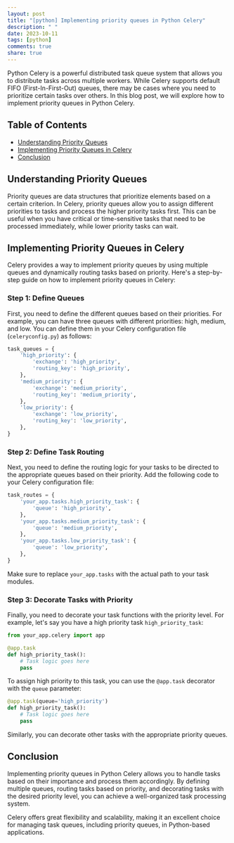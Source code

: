 ```yaml
---
layout: post
title: "[python] Implementing priority queues in Python Celery"
description: " "
date: 2023-10-11
tags: [python]
comments: true
share: true
---
```


Python Celery is a powerful distributed task queue system that allows you to distribute tasks across multiple workers. While Celery supports default FIFO (First-In-First-Out) queues, there may be cases where you need to prioritize certain tasks over others. In this blog post, we will explore how to implement priority queues in Python Celery.

## Table of Contents
- [Understanding Priority Queues](#understanding-priority-queues)
- [Implementing Priority Queues in Celery](#implementing-priority-queues-in-celery)
- [Conclusion](#conclusion)

## Understanding Priority Queues

Priority queues are data structures that prioritize elements based on a certain criterion. In Celery, priority queues allow you to assign different priorities to tasks and process the higher priority tasks first. This can be useful when you have critical or time-sensitive tasks that need to be processed immediately, while lower priority tasks can wait.

## Implementing Priority Queues in Celery

Celery provides a way to implement priority queues by using multiple queues and dynamically routing tasks based on priority. Here's a step-by-step guide on how to implement priority queues in Celery:

### Step 1: Define Queues

First, you need to define the different queues based on their priorities. For example, you can have three queues with different priorities: high, medium, and low. You can define them in your Celery configuration file (`celeryconfig.py`) as follows:

```python
task_queues = {
    'high_priority': {
        'exchange': 'high_priority',
        'routing_key': 'high_priority',
    },
    'medium_priority': {
        'exchange': 'medium_priority',
        'routing_key': 'medium_priority',
    },
    'low_priority': {
        'exchange': 'low_priority',
        'routing_key': 'low_priority',
    },
}
```

### Step 2: Define Task Routing

Next, you need to define the routing logic for your tasks to be directed to the appropriate queues based on their priority. Add the following code to your Celery configuration file:

```python
task_routes = {
    'your_app.tasks.high_priority_task': {
        'queue': 'high_priority',
    },
    'your_app.tasks.medium_priority_task': {
        'queue': 'medium_priority',
    },
    'your_app.tasks.low_priority_task': {
        'queue': 'low_priority',
    },
}
```

Make sure to replace `your_app.tasks` with the actual path to your task modules.

### Step 3: Decorate Tasks with Priority

Finally, you need to decorate your task functions with the priority level. For example, let's say you have a high priority task `high_priority_task`:

```python
from your_app.celery import app

@app.task
def high_priority_task():
    # Task logic goes here
    pass
```

To assign high priority to this task, you can use the `@app.task` decorator with the `queue` parameter:

```python
@app.task(queue='high_priority')
def high_priority_task():
    # Task logic goes here
    pass
```

Similarly, you can decorate other tasks with the appropriate priority queues.

## Conclusion

Implementing priority queues in Python Celery allows you to handle tasks based on their importance and process them accordingly. By defining multiple queues, routing tasks based on priority, and decorating tasks with the desired priority level, you can achieve a well-organized task processing system.

Celery offers great flexibility and scalability, making it an excellent choice for managing task queues, including priority queues, in Python-based applications.